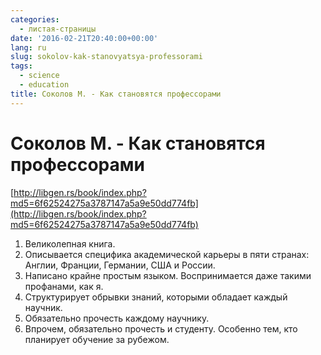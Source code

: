 ```yaml
---
categories:
  - листая-страницы
date: '2016-02-21T20:40:00+00:00'
lang: ru
slug: sokolov-kak-stanovyatsya-professorami
tags:
  - science
  - education
title: Соколов М. - Как становятся профессорами
---
```


# Соколов М. - Как становятся профессорами

[http://libgen.rs/book/index.php?md5=6f62524275a3787147a5a9e50dd774fb](http://libgen.rs/book/index.php?md5=6f62524275a3787147a5a9e50dd774fb)  

<!--more-->

1.  Великолепная книга. 
2.  Описывается специфика академической карьеры в пяти странах: Англии, Франции, Германии, США и России.
3.  Написано крайне простым языком. Воспринимается даже такими профанами, как я.
4.  Структурирует обрывки знаний, которыми обладает каждый научник.
5.  Обязательно прочесть каждому научнику.
6.  Впрочем, обязательно прочесть и студенту. Особенно тем, кто планирует обучение за рубежом.
